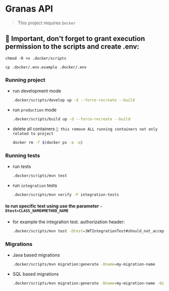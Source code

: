 # Granas API

> This project requires `Docker`

## 🚨 Important, don't forget to grant execution permission to the scripts and create .env:
```
chmod -R +x .docker/scripts
```
```
cp .docker/.env.example .docker/.env
```
### Running project
- run development mode
  ```bash
  .docker/scripts/develop up -d --force-recreate --build
  ```

- run `production` mode
  ```bash
  .docker/scripts/build up -d --force-recreate --build
  ```

- delete all containers `🚨 this remove ALL running containers not only related to project`
  ```bash
  docker rm -f $(docker ps -a -q)
  ```

### Running tests
- run tests
  ```bash
  .docker/scripts/mvn test
  ```

- run `integration` tests
  ```bash
  .docker/scripts/mvn verify -P integration-tests
  ```
  
#### to run specific test using use the parameter `-Dtest=CLASS_NAME#METHOD_NAME`

- for example the integration test. authorization header:
  ```bash
  .docker/scripts/mvn test -Dtest=JWTIntegrationTest#should_not_accept_requests_with_token_expired -DfailIfNoTests=false -P integration-tests
  ```

### Migrations
- Java based migrations
  ```bash
  .docker/scripts/mvn migration:generate -Dname=my-migration-name
  ```

- SQL based migrations
  ```bash
  .docker/scripts/mvn migration:generate -Dname=my-migration-name -Dsql
  ```
